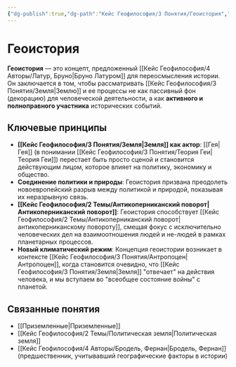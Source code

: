 ```yaml
---
{"dg-publish":true,"dg-path":"Кейс Геофилософия/3 Понятия/Геоистория","permalink":"/kejs-geofilosofiya/3-ponyatiya/geoistoriya/","dgShowLocalGraph":true}
---
```


# Геоистория

**Геоистория** — это концепт, предложенный [[Кейс Геофилософия/4 Авторы/Латур, Бруно\|Бруно Латуром]] для переосмысления истории. Он заключается в том, чтобы рассматривать [[Кейс Геофилософия/3 Понятия/Земля\|Землю]] и ее процессы не как пассивный фон (декорацию) для человеческой деятельности, а как **активного и полноправного участника** исторических событий.

## Ключевые принципы
- **[[Кейс Геофилософия/3 Понятия/Земля\|Земля]] как актор**: [[Гея\|Гея]] (в понимании [[Кейс Геофилософия/3 Понятия/Теория Геи\|Теория Геи]]) перестает быть просто сценой и становится действующим лицом, которое влияет на политику, экономику и общество.
- **Соединение политики и природы**: Геоистория призвана преодолеть новоевропейский разрыв между политикой и природой, показывая их неразрывную связь.
- **[[Кейс Геофилософия/2 Темы/Антикоперниканский поворот\|Антикоперниканский поворот]]**: Геоистория способствует [[Кейс Геофилософия/2 Темы/Антикоперниканский поворот\|антикоперниканскому повороту]], смещая фокус с исключительно человеческих дел на взаимоотношения людей и не-людей в рамках планетарных процессов.
- **Новый климатический режим**: Концепция геоистории возникает в контексте [[Кейс Геофилософия/3 Понятия/Антропоцен\|Антропоцен]], когда становится очевидно, что [[Кейс Геофилософия/3 Понятия/Земля\|Земля]] "отвечает" на действия человека, и мы вступаем во "всеобщее состояние войны" с планетой.

## Связанные понятия
- [[Приземленные\|Приземленные]]
- [[Кейс Геофилософия/2 Темы/Политическая земля\|Политическая земля]]
- [[Кейс Геофилософия/4 Авторы/Бродель, Фернан\|Бродель, Фернан]] (предшественник, учитывавший географические факторы в истории)
